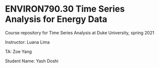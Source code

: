 # ENVIRON790.30 Time Series Analysis for Energy Data


Course repository for Time Series Analysis at Duke University, spring 2021

Instructor: Luana Lima

TA: Zoe Yang

Student Name: Yash Doshi